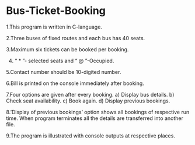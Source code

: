 # Bus-Ticket-Booking
1.This program is written in C-language.

2.Three buses of fixed routes and each bus has 40 seats.

3.Maximum six tickets can be booked per booking.

4. “ * ”- selected seats and “ @ ”-Occupied.

5.Contact number should be 10-digited number.

6.Bill is printed on the console immediately after booking.

7.Four options are given after every booking.
	a) Display bus details.
	b) Check seat availability.
	c) Book again.
	d) Display previous bookings.

8.’Display of previous bookings’ option shows all bookings of respective run time. When program terminates all the details are transferred into another file.

9.The program is illustrated with console outputs at respective places.
